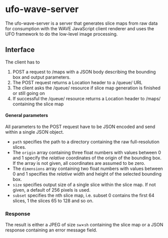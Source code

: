 # ufo-wave-server

The ufo-wave-server is a server that generates slice maps from raw data for
consumption with the WAVE JavaScript client renderer and uses the UFO framework
to do the low-level image processing.

## Interface

The client has to

1. POST a request to /maps with a JSON body describing the bounding box and
   output parameters.
2. The POST request returns a Location header to a /queue/<id> URL
3. The client asks the /queue/<id> resource if slice map generation is finished
   or still going on
4. If successful the /queue/<id> resource returns a Location header to
   /maps/<id> containing the slice map

#### General parameters

All parameters to the POST request have to be JSON encoded and send within a
single JSON object.

* `path` specifies the path to a directory containing the raw full-resolution slices.
* The `origin` array containing three float numbers with values between 0 and 1
  specify the *relative* coordinates of the origin of the bounding box. If the
  array is not given, all coordinates are assumed to be zero.
* The `dimensions` array containing two float numbers with values between 0 and
  1 specifies the *relative* width and height of the selected bounding box.
* `size` specifies output size of a single slice within the slice map. If not
  given, a default of 256 pixels is used.
* `subset` specifies the nth slice map, i.e. subset 0 contains the first 64
  slices, 1 the slices 65 to 128 and so on.

### Response

The result is either a JPEG of size `sw`×`sh` containing the slice map or a JSON
response containing an error message field.
